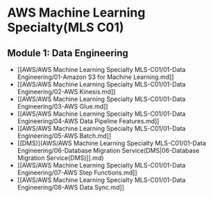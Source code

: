 # AWS Machine Learning Specialty(MLS C01)

## Module 1: Data Engineering
- [[AWS/AWS Machine Learning Specialty MLS-C01/01-Data Engineering/01-Amazon S3 for Machine Learning.md]]
- [[AWS/AWS Machine Learning Specialty MLS-C01/01-Data Engineering/02-AWS Kinesis.md]]
- [[AWS/AWS Machine Learning Specialty MLS-C01/01-Data Engineering/03-AWS Glue.md]]
- [[AWS/AWS Machine Learning Specialty MLS-C01/01-Data Engineering/04-AWS Data Pipeline Features.md]]
- [[AWS/AWS Machine Learning Specialty MLS-C01/01-Data Engineering/05-AWS Batch.md]]
- [[DMS)](AWS/AWS Machine Learning Specialty MLS-C01/01-Data Engineering/06-Database Migration Service(DMS|06-Database Migration Service(DMS)]].md)
- [[AWS/AWS Machine Learning Specialty MLS-C01/01-Data Engineering/07-AWS Step Functions.md]]
- [[AWS/AWS Machine Learning Specialty MLS-C01/01-Data Engineering/08-AWS Data Sync.md]]

